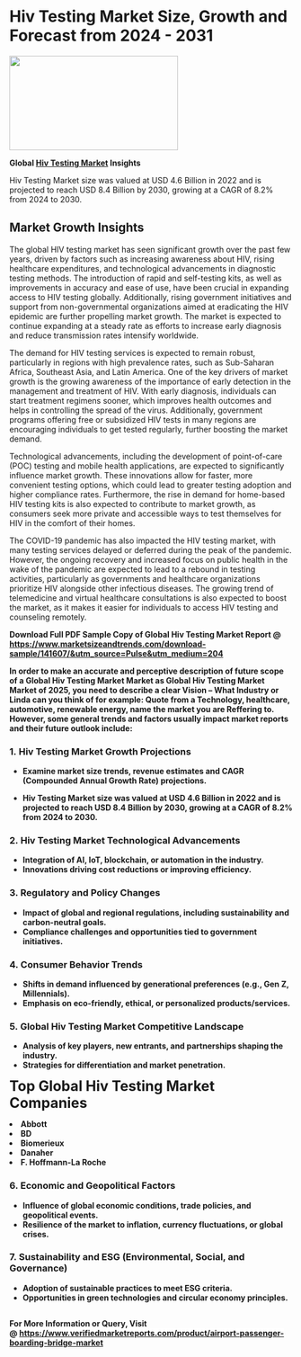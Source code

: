 <H1>Hiv Testing Market Size, Growth and Forecast from 2024 - 2031</H1><img class="aligncenter size-medium wp-image-584254" src="https://thirdeyenews.in/wp-content/uploads/2024/09/Global-Market-Research-300x168.jpeg" alt="" width="300" height="168" /><p><strong>Global&nbsp;<a href="https://www.marketsizeandtrends.com/download-sample/141607/&amp;utm_source=Pulse&amp;utm_medium=204">Hiv Testing Market</a> Insights</strong></p><p>Hiv Testing Market size was valued at USD 4.6 Billion in 2022 and is projected to reach USD 8.4 Billion by 2030, growing at a CAGR of 8.2% from 2024 to 2030.</p><p><h2>Market Growth Insights</h2> <p>The global HIV testing market has seen significant growth over the past few years, driven by factors such as increasing awareness about HIV, rising healthcare expenditures, and technological advancements in diagnostic testing methods. The introduction of rapid and self-testing kits, as well as improvements in accuracy and ease of use, have been crucial in expanding access to HIV testing globally. Additionally, rising government initiatives and support from non-governmental organizations aimed at eradicating the HIV epidemic are further propelling market growth. The market is expected to continue expanding at a steady rate as efforts to increase early diagnosis and reduce transmission rates intensify worldwide.</p> <p><strong></strong></p> <p>The demand for HIV testing services is expected to remain robust, particularly in regions with high prevalence rates, such as Sub-Saharan Africa, Southeast Asia, and Latin America. One of the key drivers of market growth is the growing awareness of the importance of early detection in the management and treatment of HIV. With early diagnosis, individuals can start treatment regimens sooner, which improves health outcomes and helps in controlling the spread of the virus. Additionally, government programs offering free or subsidized HIV tests in many regions are encouraging individuals to get tested regularly, further boosting the market demand.</p> <p>Technological advancements, including the development of point-of-care (POC) testing and mobile health applications, are expected to significantly influence market growth. These innovations allow for faster, more convenient testing options, which could lead to greater testing adoption and higher compliance rates. Furthermore, the rise in demand for home-based HIV testing kits is also expected to contribute to market growth, as consumers seek more private and accessible ways to test themselves for HIV in the comfort of their homes.</p> <p>The COVID-19 pandemic has also impacted the HIV testing market, with many testing services delayed or deferred during the peak of the pandemic. However, the ongoing recovery and increased focus on public health in the wake of the pandemic are expected to lead to a rebound in testing activities, particularly as governments and healthcare organizations prioritize HIV alongside other infectious diseases. The growing trend of telemedicine and virtual healthcare consultations is also expected to boost the market, as it makes it easier for individuals to access HIV testing and counseling remotely.</p> <p><strong></p><p><span class=""><strong>Download Full PDF Sample Copy of Global Hiv Testing Market Report</strong> @ <a href="https://www.marketsizeandtrends.com/download-sample/141607/&amp;utm_source=Pulse&amp;utm_medium=204" target="_blank">https://www.marketsizeandtrends.com/download-sample/141607/&amp;utm_source=Pulse&amp;utm_medium=204</a></span></p><p>In order to make an accurate and perceptive description of future scope of a Global&nbsp;Hiv Testing Market Market as Global&nbsp;Hiv Testing Market Market of 2025, you need to describe a clear Vision &ndash; What Industry or Linda can you think of for example: Quote from a Technology, healthcare, automotive, renewable energy, name the market you are Reffering to. However, some general trends and factors usually impact market reports and their future outlook include:</p><h3>1.&nbsp;<strong>Hiv Testing Market Growth Projections</strong></h3><ul><li>Examine market size trends, revenue estimates and CAGR (Compounded Annual Growth Rate) projections.</li><li><p>Hiv Testing Market size was valued at USD 4.6 Billion in 2022 and is projected to reach USD 8.4 Billion by 2030, growing at a CAGR of 8.2% from 2024 to 2030.</p></li></ul><h3>2.&nbsp;<strong>Hiv Testing Market Technological Advancements</strong></h3><ul><li>Integration of AI, IoT, blockchain, or automation in the industry.</li><li>Innovations driving cost reductions or improving efficiency.</li></ul><h3>3.&nbsp;<strong>Regulatory and Policy Changes</strong></h3><ul><li>Impact of global and regional regulations, including sustainability and carbon-neutral goals.</li><li>Compliance challenges and opportunities tied to government initiatives.</li></ul><h3>4.&nbsp;<strong>Consumer Behavior Trends</strong></h3><ul><li>Shifts in demand influenced by generational preferences (e.g., Gen Z, Millennials).</li><li>Emphasis on eco-friendly, ethical, or personalized products/services.</li></ul><h3>5.&nbsp;<strong>Global Hiv Testing Market Competitive Landscape</strong></h3><ul><li>Analysis of key players, new entrants, and partnerships shaping the industry.</li><li>Strategies for differentiation and market penetration.</li></ul><p data-pm-slice="1 1 []"><span style="color: inherit; font-family: inherit; font-size: 25px;">Top Global Hiv Testing Market Companies</span></p><div class="" data-test-id=""><p><li>Abbott</li><li> BD</li><li> Biomerieux</li><li> Danaher</li><li> F. Hoffmann-La Roche</li></p></div><h3>6.&nbsp;<strong>Economic and Geopolitical Factors</strong></h3><ul><li>Influence of global economic conditions, trade policies, and geopolitical events.</li><li>Resilience of the market to inflation, currency fluctuations, or global crises.</li></ul><h3>7.&nbsp;<strong>Sustainability and ESG (Environmental, Social, and Governance)</strong></h3><ul><li>Adoption of sustainable practices to meet ESG criteria.</li><li>Opportunities in green technologies and circular economy principles.</li></ul><h2><strong style="font-size: 14px;">For More Information or Query, Visit @&nbsp;</strong><a style="background-color: #ffffff; font-size: 14px;" href="https://www.marketsizeandtrends.com/report/hiv-testing-market/" target="_blank">https://www.verifiedmarketreports.com/product/airport-passenger-boarding-bridge-market</a></h2>
